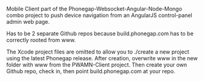
Mobile Client part of the Phonegap-Websocket-Angular-Node-Mongo combo project to push device navigation from an AngularJS control-panel admin web page.

Has to be 2 separate Github repos because build.phonegap.com has to be correctly rooted from www.

The Xcode project files are omitted to allow you to ./create a new project using the latest Phonegap release.  After creation, overwrite www in the new folder with www from the PWAMN-Client project.  Then create your own Github repo, check in, then point build.phonegap.com at your repo.
